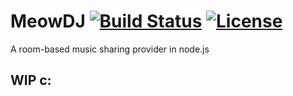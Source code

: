 # MeowDJ [![Build Status](https://img.shields.io/travis/MeowDJ/MeowDJ.svg?style=flat-square)](https://travis-ci.org/MeowDJ/MeowDJ) [![License](https://img.shields.io/badge/License-Ce--CILL--B-blue.svg?style=flat-square)](https://github.com/MeowDJ/MeowDJ/blob/master/LICENSE)
A room-based music sharing provider in node.js

## WIP c:
